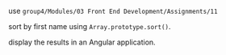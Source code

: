 <p>use <code>group4/Modules/03 Front End Development/Assignments/11</code></p>
<p>sort by first name using <code>Array.prototype.sort()</code>.</p>
<p>display the results in an Angular application.</p>